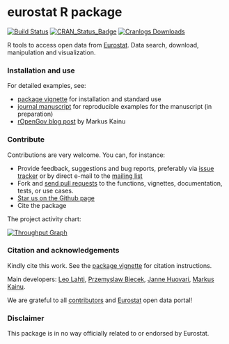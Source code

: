 eurostat R package
======

<!--[![Stories in Ready](https://badge.waffle.io/ropengov/eurostat.png?label=TODO)](http://waffle.io/ropengov/eurostat)-->
<!--[![codecov.io](https://codecov.io/github/rOpenGov/eurostat/coverage.svg?branch=master)](https://codecov.io/github/rOpenGov/eurostat?branch=master)-->

[![Build Status](https://travis-ci.org/rOpenGov/eurostat.svg?branch=master)](https://travis-ci.org/rOpenGov/eurostat)
[![CRAN_Status_Badge](http://www.r-pkg.org/badges/version/eurostat)](http://cran.r-project.org/package=eurostat)
[![Cranlogs Downloads](http://cranlogs.r-pkg.org/badges/grand-total/eurostat)](http://cran.r-project.org/package=eurostat)


R tools to access open data from [Eurostat](http://ec.europa.eu/eurostat). Data search, download, manipulation and visualization.

### Installation and use

For detailed examples, see:

 * [package vignette](https://github.com/rOpenGov/eurostat/blob/master/vignettes/eurostat_tutorial.md) for installation and standard use
 * [journal manuscript](https://github.com/rOpenGov/eurostat/blob/master/vignettes/2015-RJournal/lahti-huovari-kainu-biecek.md) for reproducible examples for the manuscript (in preparation)
 * [rOpenGov blog post](http://ropengov.github.io/r/2015/05/01/eurostat-package-examples/) by Markus Kainu


### Contribute

Contributions are very welcome. You can, for instance:

  * Provide feedback, suggestions and bug reports, preferably via [issue tracker](https://github.com/ropengov/eurostat/issues) or by direct e-mail to the [mailing list](https://github.com/rOpenGov/eurostat/blob/master/DESCRIPTION)
  * Fork and [send pull requests](https://github.com/ropengov/eurostat/) to the functions, vignettes, documentation, tests, or use cases. 
  * [Star us on the Github page](https://github.com/ropengov/eurostat)
  * Cite the package

The project activity chart:

[![Throughput Graph](https://graphs.waffle.io/rOpenGov/eurostat/throughput.svg)](https://waffle.io/rOpenGov/eurostat/metrics/throughput)


### Citation and acknowledgements

Kindly cite this work. See the [package
vignette](https://github.com/rOpenGov/eurostat/blob/master/vignettes/eurostat_tutorial.md)
for citation instructions.

Main developers: [Leo Lahti](https://github.com/antagomir),
[Przemyslaw Biecek](https://github.com/pbiecek), [Janne
Huovari](https://github.com/jhuovari), [Markus
Kainu](https://github.com/muuankarski).

We are grateful to all
[contributors](https://github.com/rOpenGov/eurostat/graphs/contributors)
and [Eurostat](http://ec.europa.eu/eurostat/) open data portal!


### Disclaimer

This package is in no way officially related to or endorsed by Eurostat.

